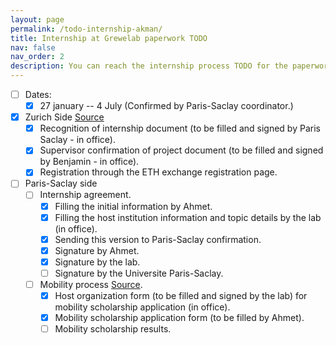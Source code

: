 ```yaml
---
layout: page
permalink: /todo-internship-akman/
title: Internship at Grewelab paperwork TODO
nav: false
nav_order: 2
description: You can reach the internship process TODO for the paperwork.
---
```


- [ ] Dates:
	- [x] 27 january -- 4 July (Confirmed by Paris-Saclay coordinator.)

- [x] Zurich Side [Source](https://ethz.ch/en/studies/non-degree-courses/project/documents.html)
	- [x] Recognition of internship document (to be filled and signed by Paris Saclay - in office). 
	- [x] Supervisor confirmation of project document (to be filled and signed by Benjamin - in office).
	- [x] Registration through the ETH exchange registration page.
- [ ] Paris-Saclay side
	- [ ] Internship agreement.
		- [x] Filling the initial information by Ahmet.
		- [x] Filling the host institution information and topic details by the lab (in office).
		- [x] Sending this version to Paris-Saclay confirmation.
		- [x] Signature by Ahmet.
		- [x] Signature by the lab.
		- [ ] Signature by the Universite Paris-Saclay. 
	- [ ] Mobility process [Source](https://www.universite-paris-saclay.fr/en/candidature-a-une-bourse-de-stage-a-linternational-idex/).
		- [x] Host organization form (to be filled and signed by the lab) for mobility scholarship application (in office).		
		- [x] Mobility scholarship application form (to be filled by Ahmet).
		- [ ] Mobility scholarship results.